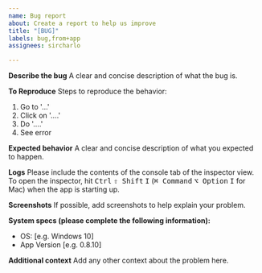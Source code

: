 ```yaml
---
name: Bug report
about: Create a report to help us improve
title: "[BUG]"
labels: bug,from+app
assignees: sircharlo

---
```


**Describe the bug**
A clear and concise description of what the bug is.

**To Reproduce**
Steps to reproduce the behavior:
1. Go to '...'
2. Click on '....'
3. Do '....'
4. See error

**Expected behavior**
A clear and concise description of what you expected to happen.

**Logs**
Please include the contents of the console tab of the inspector view. To open the inspector, hit <kbd>Ctrl</kbd> <kbd>⇧ Shift</kbd> <kbd>I</kbd> (<kbd>⌘ Command</kbd> <kbd>⌥ Option</kbd> <kbd>I</kbd> for Mac) when the app is starting up.

**Screenshots**
If possible, add screenshots to help explain your problem.

**System specs (please complete the following information):**
 - OS: [e.g. Windows 10]
 - App Version [e.g. 0.8.10]

**Additional context**
Add any other context about the problem here.
